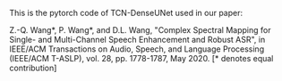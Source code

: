 This is the pytorch code of TCN-DenseUNet used in our paper:

Z.-Q. Wang*, P. Wang*, and D.L. Wang, "Complex Spectral Mapping for Single- and Multi-Channel Speech Enhancement and Robust ASR", in IEEE/ACM Transactions on Audio, Speech, and Language Processing (IEEE/ACM T-ASLP), vol. 28, pp. 1778-1787, May 2020. [* denotes equal contribution]
